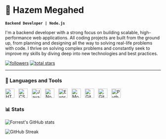 # 👋 Hazem Megahed

**`Backend Developer | Node.js`**

I'm a backend developer with a strong focus on building scalable, high-performance web applications. All coding projects are built from the ground up, from planning and designing all the way to solving real-life problems with code. I thrive on solving complex problems and constantly seek to improve my skills by diving deep into new technologies and best practices.

   <p align="left">
      <a href="https://github.com/HazemSarhan?tab=followers">
         <img alt="followers" title="Follow me on Github" src="https://custom-icon-badges.demolab.com/github/followers/HazemSarhan?color=236ad3&labelColor=1155ba&style=for-the-badge&logo=person-add&label=Follow&logoColor=white"/></a>
      <a href="https://github.com/HazemSarhan?tab=repositories&sort=stargazers">
         <img alt="total stars" title="Total stars on GitHub" src="https://custom-icon-badges.demolab.com/github/stars/HazemSarhan?color=55960c&style=for-the-badge&labelColor=488207&logo=star"/></a>
   </p>

---

### 🧰 Languages and Tools
<img align="left" alt="HTML" width="30px" style="padding-right:10px;" src="https://cdn.jsdelivr.net/gh/devicons/devicon/icons/html5/html5-plain.svg" />
<img align="left" alt="CSS" width="30px" style="padding-right:10px;" src="https://cdn.jsdelivr.net/gh/devicons/devicon/icons/css3/css3-plain.svg" />
<img align="left" alt="JavaScript" width="30px" style="padding-right:10px;" src="https://cdn.jsdelivr.net/gh/devicons/devicon/icons/javascript/javascript-plain.svg" />
<img align="left" alt="NodeJS" width="30px" style="padding-right:10px;" src="https://cdn.jsdelivr.net/gh/devicons/devicon/icons/nodejs/nodejs-original.svg" />
<img align="left" alt="Express" width="30px" style="padding-right:10px;" src="https://cdn.jsdelivr.net/gh/devicons/devicon@latest/icons/express/express-original.svg" />
<img align="left" alt="MongoDB" width="30px" style="padding-right:10px;" src="https://cdn.jsdelivr.net/gh/devicons/devicon@latest/icons/mongodb/mongodb-original.svg" />
<img align="left" alt="GitHub" width="30px" style="padding-right:10px;" src="https://cdn.jsdelivr.net/gh/devicons/devicon/icons/github/github-original.svg" />
<img align="left" alt="Git" width="30px" style="padding-right:10px;" src="https://cdn.jsdelivr.net/gh/devicons/devicon/icons/git/git-original.svg" />
<img align="left" alt="Python" width="30px" style="padding-right:10px;" src="https://cdn.jsdelivr.net/gh/devicons/devicon/icons/python/python-plain.svg" />
<br />

#

### 📊 Stats

![Forrest's GitHub stats](https://github-readme-stats.vercel.app/api?username=HazemSarhan&show_icons=true&theme=gruvbox)

![GitHub Streak](https://streak-stats.demolab.com?user=HazemSarhan&theme=gruvbox&border_radius=4.5)

#
